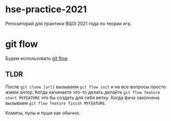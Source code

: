 # hse-practice-2021

Репозиторий для практики ВШЭ 2021 года по теории игр.

# git flow
Будем использовать [git flow](http://danielkummer.github.io/git-flow-cheatsheet/index.ru_RU.html)
## TLDR
После ``git clone [url]`` вызываем ``git flow init`` и на все вопросы просто жмем энтер.
Когда начинаете что-то делать делайте ``git flow feature start MYFEATURE`` что бы создать для себя ветку.
Когда фича закончена вызываем ``git flow feature finish MYFEATURE``.

Комиты, пулы и пуши как обычно.
